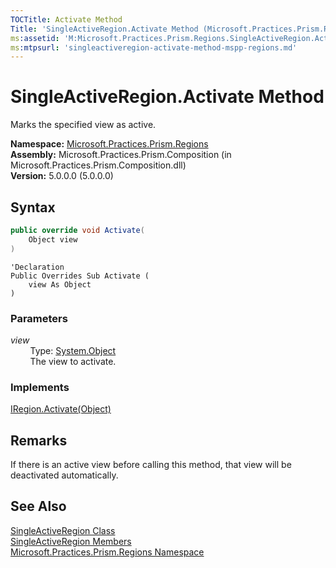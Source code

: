 ```yaml
---
TOCTitle: Activate Method
Title: 'SingleActiveRegion.Activate Method (Microsoft.Practices.Prism.Regions)'
ms:assetid: 'M:Microsoft.Practices.Prism.Regions.SingleActiveRegion.Activate(System.Object)'
ms:mtpsurl: 'singleactiveregion-activate-method-mspp-regions.md'
---
```


# SingleActiveRegion.Activate Method

Marks the specified view as active.

**Namespace:** [Microsoft.Practices.Prism.Regions](/patterns-practices/reference/mspp-regions-namespace)<br/>
**Assembly:** Microsoft.Practices.Prism.Composition (in Microsoft.Practices.Prism.Composition.dll)<br/>
**Version:** 5.0.0.0 (5.0.0.0)

## Syntax
```C#
public override void Activate(
	Object view
)
```
```VB
'Declaration
Public Overrides Sub Activate ( 
	view As Object
)
```

### Parameters

*view*  
&nbsp;&nbsp;&nbsp;&nbsp;&nbsp;&nbsp;&nbsp;&nbsp;Type: [System.Object](http://msdn.microsoft.com/en-us/library/e5kfa45b)   
&nbsp;&nbsp;&nbsp;&nbsp;&nbsp;&nbsp;&nbsp;&nbsp;The view to activate.

### Implements

[IRegion.Activate(Object)](/patterns-practices/reference/iregion-activate-method-mspp-regions)

## Remarks

If there is an active view before calling this method, that view will be deactivated automatically.

## See Also

[SingleActiveRegion Class](/patterns-practices/reference/singleactiveregion-class-mspp-regions)<br/>
[SingleActiveRegion Members](/patterns-practices/reference/singleactiveregion-members-mspp-regions)<br/>
[Microsoft.Practices.Prism.Regions Namespace](/patterns-practices/reference/mspp-regions-namespace)<br/>